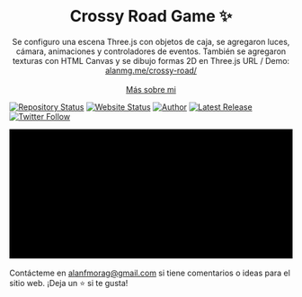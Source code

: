 <!-- PROJECT LOGO -->
<br />
<p align="center">
  <h1 align="center">Crossy Road Game ✨</h1>

  <p align="center">
    Se configuro una escena Three.js con objetos de caja, se agregaron luces, cámara, animaciones y controladores de eventos. También se agregaron texturas con HTML Canvas y se dibujo formas 2D en Three.js URL / Demo: 
    <a href="https://alanmg.me/crossy-road/">alanmg.me/crossy-road/</a>
    <br />
    <br />
    <a href="https://www.alanfmorag.tech/">Más sobre mi</a>
  </p>
</p>

[![Repository Status](https://img.shields.io/badge/Repository%20Status-Maintained-dark%20green.svg?style=for-the-badge)](https://github.com/alanmgg/Crossy-Road)
[![Website Status](https://img.shields.io/badge/Website%20Status-Online-green?style=for-the-badge)](http://alanmg.me/crossyroad/)
[![Author](https://img.shields.io/badge/Author-Alan%20Francisco%20Mora%20G-blue.svg?style=for-the-badge)](https://github.com/alanmgg)
[![Latest Release](https://img.shields.io/badge/Latest%20Release-05%20Aug%202022-yellow.svg?style=for-the-badge)](https://github.com/alanmgg/Crossy-Road/commits)
[![Twitter Follow](https://img.shields.io/twitter/follow/alanmgggg?color=ffcc66&logo=twitter&logoColor=ffffff&style=for-the-badge)](https://twitter.com/alanmgggg)

<p align="center">
  <kbd>
    <img src="crossy-road.gif"></img>
  </kbd>
</p>

Contácteme en alanfmorag@gmail.com si tiene comentarios o ideas para el sitio web. ¡Deja un ⭐ si te gusta!
